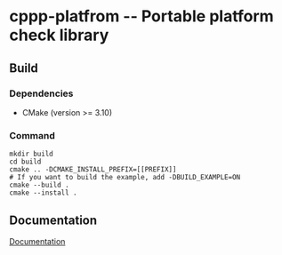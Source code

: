 # cppp-platfrom -- Portable platform check library

## Build

### Dependencies

+ CMake (version >= 3.10)

### Command

```shell
mkdir build
cd build
cmake .. -DCMAKE_INSTALL_PREFIX=[[PREFIX]]
# If you want to build the example, add -DBUILD_EXAMPLE=ON
cmake --build .
cmake --install .
```

## Documentation

[Documentation](doc/doc.md)
